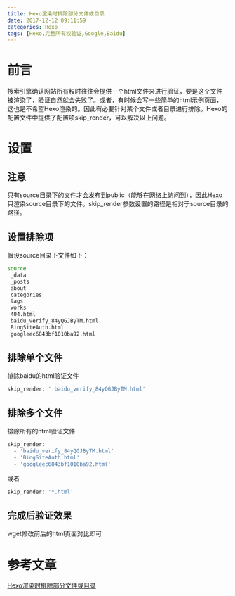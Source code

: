 ```yaml
---
title: Hexo渲染时排除部分文件或目录
date: 2017-12-12 09:11:59
categories: Hexo
tags: [Hexo,完整所有权验证,Google,Baidu]
---
```


# 前言
搜索引擎确认网站所有权时往往会提供一个html文件来进行验证，要是这个文件被渲染了，验证自然就会失败了。或者，有时候会写一些简单的html示例页面，这也是不希望Hexo渲染的。因此有必要针对某个文件或者目录进行排除。Hexo的配置文件中提供了配置项skip_render，可以解决以上问题。
<!-- more -->
# 设置
## 注意
只有source目录下的文件才会发布到public（能够在网络上访问到），因此Hexo只渲染source目录下的文件。skip_render参数设置的路径是相对于source目录的路径。

## 设置排除项
假设source目录下文件如下：
``` bash
source
 _data
 _posts
 about
 categories
 tags
 works
 404.html
 baidu_verify_84yQGJByTM.html
 BingSiteAuth.html
 googleec6843bf1010ba92.html
```

## 排除单个文件
排除baidu的html验证文件
``` bash
skip_render: ' baidu_verify_84yQGJByTM.html'
```
## 排除多个文件
排除所有的html验证文件
``` bash
skip_render:
  - 'baidu_verify_84yQGJByTM.html'
  - 'BingSiteAuth.html'
  - 'googleec6843bf1010ba92.html'
```
或者
``` bash
skip_render: '*.html'
```
## 完成后验证效果
wget修改前后的html页面对比即可

# 参考文章
[Hexo渲染时排除部分文件或目录](https://www.maoxuner.cn/2017/03/10/hexo-skip-render.html)
